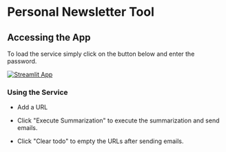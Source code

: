 # Personal Newsletter Tool

## Accessing the App

To load the service simply click on the button below and enter the password. 

[![Streamlit App](https://static.streamlit.io/badges/streamlit_badge_black_white.svg)](https://personal-news.streamlit.app/)

### Using the Service

* Add a URL

* Click "Execute Summarization" to execute the summarization and send emails.

* Click "Clear todo" to empty the URLs after sending emails.
